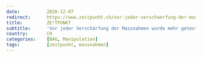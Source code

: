 ```yaml
---
date:          2020-12-07
redirect:      https://www.zeitpunkt.ch/vor-jeder-verschaerfung-der-massnahmen-wurde-mehr-getestet
title:         ZE!TPUNKT
subtitle:      'Vor jeder Verschärfung der Massnahmen wurde mehr getestet'
country:       CH
categories:    [BAG, Manipulation]
tags:          [zeitpunkt, massnahmen]
---
```

